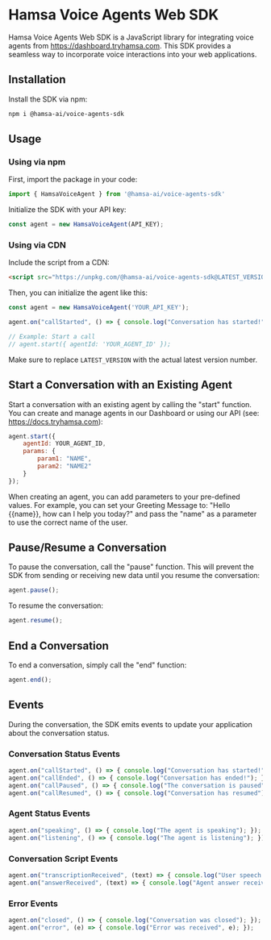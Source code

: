 # Hamsa Voice Agents Web SDK

Hamsa Voice Agents Web SDK is a JavaScript library for integrating voice agents from <https://dashboard.tryhamsa.com>. This SDK provides a seamless way to incorporate voice interactions into your web applications.

## Installation

Install the SDK via npm:

```bash
npm i @hamsa-ai/voice-agents-sdk
```

## Usage

### Using via npm

First, import the package in your code:

```javascript
import { HamsaVoiceAgent } from '@hamsa-ai/voice-agents-sdk'
```

Initialize the SDK with your API key:

```javascript
const agent = new HamsaVoiceAgent(API_KEY);
```

### Using via CDN

Include the script from a CDN:

```html
<script src="https://unpkg.com/@hamsa-ai/voice-agents-sdk@LATEST_VERSION/dist/index.umd.js"></script>
```

Then, you can initialize the agent like this:

```javascript
const agent = new HamsaVoiceAgent('YOUR_API_KEY');

agent.on("callStarted", () => { console.log("Conversation has started!"); });

// Example: Start a call
// agent.start({ agentId: 'YOUR_AGENT_ID' });
```

Make sure to replace `LATEST_VERSION` with the actual latest version number.

## Start a Conversation with an Existing Agent

Start a conversation with an existing agent by calling the "start" function. You can create and manage agents in our Dashboard or using our API (see: <https://docs.tryhamsa.com>):

```javascript
agent.start({
    agentId: YOUR_AGENT_ID,
    params: {
        param1: "NAME",
        param2: "NAME2"
    }
});
```

When creating an agent, you can add parameters to your pre-defined values. For example, you can set your Greeting Message to: "Hello {{name}}, how can I help you today?" and pass the "name" as a parameter to use the correct name of the user.

## Pause/Resume a Conversation

To pause the conversation, call the "pause" function. This will prevent the SDK from sending or receiving new data until you resume the conversation:

```javascript
agent.pause();
```

To resume the conversation:

```javascript
agent.resume();
```

## End a Conversation

To end a conversation, simply call the "end" function:

```javascript
agent.end();
```

## Events

During the conversation, the SDK emits events to update your application about the conversation status.

### Conversation Status Events

```javascript
agent.on("callStarted", () => { console.log("Conversation has started!"); });
agent.on("callEnded", () => { console.log("Conversation has ended!"); });
agent.on("callPaused", () => { console.log("The conversation is paused"); });
agent.on("callResumed", () => { console.log("Conversation has resumed"); });
```

### Agent Status Events

```javascript
agent.on("speaking", () => { console.log("The agent is speaking"); });
agent.on("listening", () => { console.log("The agent is listening"); });
```

### Conversation Script Events

```javascript
agent.on("transcriptionReceived", (text) => { console.log("User speech transcription received", text); });
agent.on("answerReceived", (text) => { console.log("Agent answer received", text); });
```

### Error Events

```javascript
agent.on("closed", () => { console.log("Conversation was closed"); });
agent.on("error", (e) => { console.log("Error was received", e); });
```

